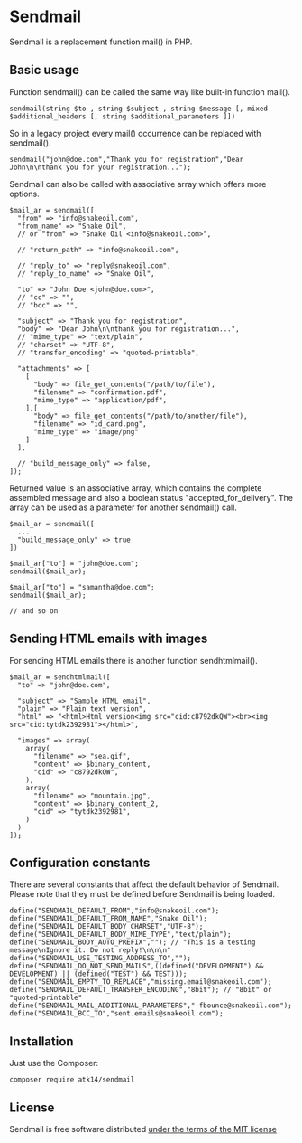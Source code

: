 Sendmail
========

Sendmail is a replacement function mail() in PHP.

Basic usage
-----------

Function sendmail() can be called the same way like built-in function mail().

    sendmail(string $to , string $subject , string $message [, mixed $additional_headers [, string $additional_parameters ]])

So in a legacy project every mail() occurrence can be replaced with sendmail().

    sendmail("john@doe.com","Thank you for registration","Dear John\n\nthank you for your registration...");

Sendmail can also be called with associative array which offers more options.

    $mail_ar = sendmail([
      "from" => "info@snakeoil.com",
      "from_name" => "Snake Oil",
      // or "from" => "Snake Oil <info@snakeoil.com>",

      // "return_path" => "info@snakeoil.com",

      // "reply_to" => "reply@snakeoil.com",
      // "reply_to_name" => "Snake Oil",

      "to" => "John Doe <john@doe.com>",
      // "cc" => "",
      // "bcc" => "",

      "subject" => "Thank you for registration",
      "body" => "Dear John\n\nthank you for registration...",
      // "mime_type" => "text/plain",
      // "charset" => "UTF-8",
      // "transfer_encoding" => "quoted-printable",

      "attachments" => [
        [
          "body" => file_get_contents("/path/to/file"),
          "filename" => "confirmation.pdf",
          "mime_type" => "application/pdf",
        ],[
          "body" => file_get_contents("/path/to/another/file"),
          "filename" => "id_card.png",
          "mime_type" => "image/png"
        ]
      ],

      // "build_message_only" => false,
    ]);

Returned value is an associative array, which contains the complete assembled message and also a boolean status "accepted_for_delivery". The array can be used as a parameter for another sendmail() call.

    $mail_ar = sendmail([
      ...
      "build_message_only" => true
    ])

    $mail_ar["to"] = "john@doe.com";
    sendmail($mail_ar);

    $mail_ar["to"] = "samantha@doe.com";
    sendmail($mail_ar);

    // and so on

Sending HTML emails with images
-------------------------------

For sending HTML emails there is another function sendhtmlmail().

    $mail_ar = sendhtmlmail([
      "to" => "john@doe.com",

      "subject" => "Sample HTML email",
      "plain" => "Plain text version",
      "html" => "<html>Html version<img src="cid:c8792dkQW"><br><img src="cid:tytdk2392981"></html>",

      "images" => array(
        array(
          "filename" => "sea.gif",
          "content" => $binary_content,
          "cid" => "c8792dkQW",
        ),
        array(
          "filename" => "mountain.jpg",
          "content" => $binary_content_2,
          "cid" => "tytdk2392981",
        )
      )
    ]);

Configuration constants
-----------------------

There are several constants that affect the default behavior of Sendmail. Please note that they must be defined before Sendmail is being loaded.

    define("SENDMAIL_DEFAULT_FROM","info@snakeoil.com");
    define("SENDMAIL_DEFAULT_FROM_NAME","Snake Oil");
    define("SENDMAIL_DEFAULT_BODY_CHARSET","UTF-8");
    define("SENDMAIL_DEFAULT_BODY_MIME_TYPE","text/plain");
    define("SENDMAIL_BODY_AUTO_PREFIX",""); // "This is a testing message\nIgnore it. Do not reply!\n\n\n"
    define("SENDMAIL_USE_TESTING_ADDRESS_TO","");
    define("SENDMAIL_DO_NOT_SEND_MAILS",((defined("DEVELOPMENT") && DEVELOPMENT) || (defined("TEST") && TEST)));
    define("SENDMAIL_EMPTY_TO_REPLACE","missing.email@snakeoil.com");
    define("SENDMAIL_DEFAULT_TRANSFER_ENCODING","8bit"); // "8bit" or "quoted-printable"
    define("SENDMAIL_MAIL_ADDITIONAL_PARAMETERS","-fbounce@snakeoil.com");
    define("SENDMAIL_BCC_TO","sent.emails@snakeoil.com");

Installation
------------

Just use the Composer:

    composer require atk14/sendmail

License
-------

Sendmail is free software distributed [under the terms of the MIT license](http://www.opensource.org/licenses/mit-license)

[//]: # ( vim: set ts=2 et: )
